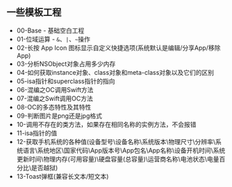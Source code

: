 ## 一些模板工程
* 00-Base - 基础空白工程
* 01-位域运算 - `&`、`|`、`~`操作
* 02-长按 App Icon 图标显示自定义快捷选项(系统默认是编辑/分享App/移除App)
* 03-分析NSObject对象占用多少内存
* 04-如何获取instance对象、class对象和meta-class对象以及它们的区别
* 05-isa指针和superclass指针的指向
* 06-混编之OC调用Swift方法
* 07-混编之Swift调用OC方法
* 08-OC的多态特性及其特性
* 09-判断图片是png还是jpg格式
* 10-调用不存在的类方法，如果存在相同名称的实例方法，不会报错
* 11-isa指针的值
* 12-获取手机系统的各种值(设备型号\设备名称\系统版本\物理尺寸\分辨率\系统语言\系统地区\国家代码\App版本号\App包名\App名称\设备开机时间\系统更新时间\物理内存(可用容量)\硬盘容量(总容量)\运营商名称\电池状态\电量百分比\是否越狱)
* 13-Toast弹框(兼容长文本/短文本)



